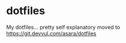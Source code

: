 dotfiles
========

My dotfiles... pretty self explanatory
moved to https://git.devvul.com/asara/dotfiles
